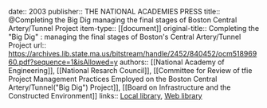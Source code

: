 date:: 2003
publisher:: THE NATIONAL ACADEMIES PRESS
title:: @Completing the Big Dig managing the final stages of Boston Central Artery/Tunnel Project
item-type:: [[document]]
original-title:: Completing the "Big Dig" : managing the final stages of Boston's Central Artery/Tunnel Project
url:: https://archives.lib.state.ma.us/bitstream/handle/2452/840452/ocm51896960.pdf?sequence=1&isAllowed=y
authors:: [[National Academy of Engineering]], [[National Resarch Council]], [[Committee for Review of tfie Project Management Practices Employed on the Boston Central Artery/Tunnel("Big Dig") Project]], [[Board on Infrastructure and the Constructed Environment]]
links:: [Local library](zotero://select/library/items/YMSB4KH2), [Web library](https://www.zotero.org/users/6520516/items/YMSB4KH2)
